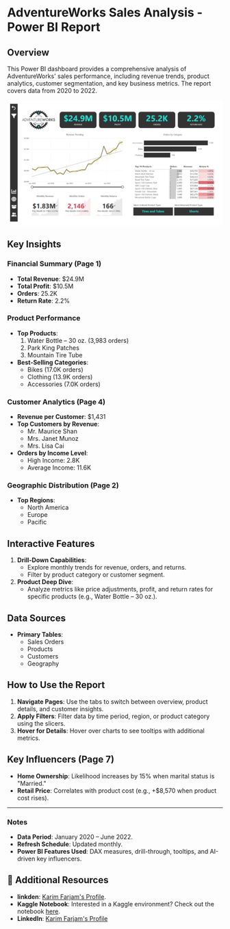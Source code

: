 # AdventureWorks Sales Analysis - Power BI Report

## Overview
This Power BI dashboard provides a comprehensive analysis of AdventureWorks' sales performance, including revenue trends, product analytics, customer segmentation, and key business metrics. The report covers data from 2020 to 2022.

![](image.png)

## Key Insights

### Financial Summary (Page 1)
- **Total Revenue**: $24.9M  
- **Total Profit**: $10.5M  
- **Orders**: 25.2K  
- **Return Rate**: 2.2%  


### Product Performance
- **Top Products**:  
  1. Water Bottle – 30 oz. (3,983 orders)  
  2. Park King Patches  
  3. Mountain Tire Tube  
- **Best-Selling Categories**:  
  - Bikes (17.0K orders)  
  - Clothing (13.9K orders)  
  - Accessories (7.0K orders)  

### Customer Analytics (Page 4)
- **Revenue per Customer**: $1,431  
- **Top Customers by Revenue**:  
  - Mr. Maurice Shan  
  - Mrs. Janet Munoz  
  - Mrs. Lisa Cai  
- **Orders by Income Level**:  
  - High Income: 2.8K  
  - Average Income: 11.6K  

### Geographic Distribution (Page 2)
- **Top Regions**:  
  - North America  
  - Europe  
  - Pacific  

## Interactive Features
1. **Drill-Down Capabilities**:  
   - Explore monthly trends for revenue, orders, and returns.  
   - Filter by product category or customer segment.  
2. **Product Deep Dive**:  
   - Analyze metrics like price adjustments, profit, and return rates for specific products (e.g., Water Bottle – 30 oz.).  

## Data Sources
- **Primary Tables**:  
  - Sales Orders  
  - Products  
  - Customers  
  - Geography  

## How to Use the Report
1. **Navigate Pages**: Use the tabs to switch between overview, product details, and customer insights.  
2. **Apply Filters**: Filter data by time period, region, or product category using the slicers.  
3. **Hover for Details**: Hover over charts to see tooltips with additional metrics.  


## Key Influencers (Page 7)
- **Home Ownership**: Likelihood increases by 15% when marital status is "Married."  
- **Retail Price**: Correlates with product cost (e.g., +$8,570 when product cost rises).  

---

### Notes
- **Data Period**: January 2020 – June 2022.  
- **Refresh Schedule**: Updated monthly.  
- **Power BI Features Used**: DAX measures, drill-through, tooltips, and AI-driven key influencers.


## 🔗 Additional Resources
- **linkden**: [Karim Farjam's Profile](https://www.linkedin.com/in/karim-farjam-a6b72549/).
- **Kaggle Notebook**: Interested in a Kaggle environment? Check out the notebook [here](https://www.kaggle.com/parhamfarjam).
- **LinkedIn**: [Karim Farjam's Profile](https://www.linkedin.com/in/karim-farjam-a6b72549/)

